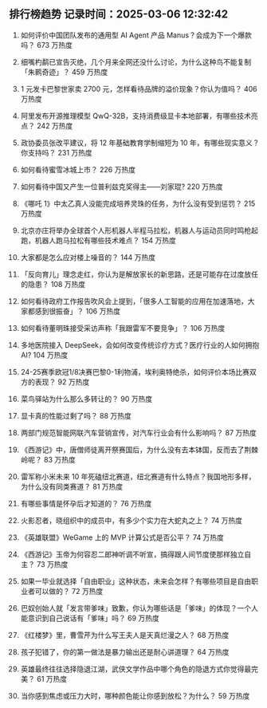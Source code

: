 
## 排行榜趋势 记录时间：2025-03-06 12:32:42
  
  1. 如何评价中国团队发布的通用型 AI Agent 产品 Manus？会成为下一个爆款吗？ 673 万热度
    
  2. 细嘴杓鹬已宣告灭绝，几个月来全网还没什么讨论，为什么这种鸟不能复制「朱鹮奇迹」？ 459 万热度
    
  3. 1 元发卡巴黎世家卖 2700 元，怎样看待品牌的溢价现象？你认为值吗？ 406 万热度
    
  4. 阿里发布开源推理模型 QwQ-32B，支持消费级显卡本地部署，有哪些技术亮点？ 242 万热度
    
  5. 政协委员张改平建议，将 12 年基础教育学制缩短为 10 年，有哪些现实意义？你支持吗？ 231 万热度
    
  6. 如何看待蜜雪冰城上市？ 226 万热度
    
  7. 如何看待中国又产生一位普利兹克奖得主——刘家琨? 220 万热度
    
  8. 《哪吒 1》中太乙真人没能完成培养灵珠的任务，为什么没有受到惩罚？ 215 万热度
    
  9. 北京亦庄将举办全球首个人形机器人半程马拉松，机器人与运动员同时鸣枪起跑，机器人跑马拉松有哪些技术难点？ 154 万热度
    
  10. 大家都是怎么应对楼上噪音的？ 144 万热度
    
  11. 「反向育儿」理念走红，你认为是解放家长的新思路，还是可能存在过度放任的隐患？ 108 万热度
    
  12. 如何看待政府工作报告吹风会上提到，「很多人工智能的应用在加速落地，大家都感到很振奋」？ 106 万热度
    
  13. 如何看待董明珠接受采访声称「我跟雷军不要竞争」？ 106 万热度
    
  14. 多地医院接入 DeepSeek，会如何改变传统诊疗方式？医疗行业的人如何拥抱 AI? 104 万热度
    
  15. 24-25赛季欧冠1/8决赛巴黎0-1利物浦，埃利奥特绝杀，如何评价本场比赛双方的表现？ 92 万热度
    
  16. 菜鸟驿站为什么那么多转让的？ 90 万热度
    
  17. 显卡真的性能过剩了吗？ 88 万热度
    
  18. 两部门规范智能网联汽车营销宣传，对汽车行业会有什么影响吗？ 87 万热度
    
  19. 《西游记》中，唐僧师徒离开祭赛国后，为什么没有去本钵国，反而去了荆棘岭呢？ 83 万热度
    
  20. 雷军称小米未来 10 年死磕纽北赛道，纽北赛道有什么特点？我国地形多样，为什么没有同类赛道？ 81 万热度
    
  21. 有哪些事情是怀孕后才知道的？ 76 万热度
    
  22. 火影忍者，晓组织中的成员中，有多少个实力在大蛇丸之上？ 74 万热度
    
  23. 《英雄联盟》WeGame 上的 MVP 计算公式是否公平？ 74 万热度
    
  24. 《西游记》玉帝为何容忍二郎神听调不听宣，搞得跟人间节度使那样独立自主？ 73 万热度
    
  25. 如果一毕业就选择「自由职业」这种状态，未来会怎样？有哪些项目是自由职业者可以做的？ 72 万热度
    
  26. 巴奴创始人就「发言带爹味」致歉，你认为哪些话是「爹味」的体现？一个人能意识到自己说话有「爹味」吗？ 69 万热度
    
  27. 《红楼梦》里，曹雪芹为什么写王夫人是天真烂漫之人？ 68 万热度
    
  28. 孩子犯错了，你的第一做法是暴力输出还是耐心讲道理？ 64 万热度
    
  29. 英雄最终往往选择隐退江湖，武侠文学作品中哪个角色的隐退方式你觉得最完美？ 61 万热度
    
  30. 当你感到焦虑或压力大时，哪种颜色能让你感到放松？为什么？ 59 万热度
    